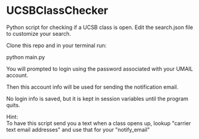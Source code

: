 UCSBClassChecker
================

Python script for checking if a UCSB class is open. Edit the search.json file to customize your search.

Clone this repo and in your terminal run:

python main.py

You will prompted to login using the password associated with your UMAIL account.

Then this account info will be used for sending the notification email.

No login info is saved, but it is kept in session variables until the program quits.

Hint:  
To have this script send you a text when a class opens up, lookup "carrier text email addresses" and use that for your "notify_email"
